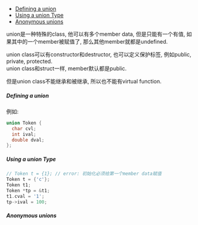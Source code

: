 <!-- TOC -->

- [Defining a union](#defining-a-union)
- [Using a union Type](#using-a-union-type)
- [Anonymous unions](#anonymous-unions)

<!-- /TOC -->

union是一种特殊的class, 他可以有多个member data, 但是只能有一个有值, 如果其中的一个member被赋值了, 那么其他member就都是undefined.  

union class可以有constructor和destructor, 也可以定义保护标签, 例如public, private, protected.   
union class和struct一样, member默认都是public.  

但是union class不能继承和被继承, 所以也不能有virtual function.

<a id="markdown-defining-a-union" name="defining-a-union"></a>
##### Defining a union

例如:
```cpp
union Token {
  char cvl;
  int ival;
  double dval;
};
```

<a id="markdown-using-a-union-type" name="using-a-union-type"></a>
##### Using a union Type

```cpp
// Token t = {1}; // error: 初始化必须给第一个member data赋值
Token t = {'c'};
Token t1;
Token *tp = &t1;
t1.cval = '1';
tp->ival = 100;
```

<a id="markdown-anonymous-unions" name="anonymous-unions"></a>
##### Anonymous unions